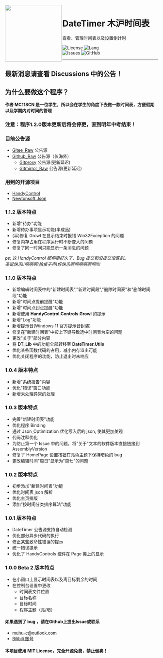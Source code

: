 <img src="https://muhu-c-images.pages.dev/file/be403233da8505daff26c.png" align="left" height=186 />  
  
# DateTimer 木沪时间表  

查看、管理时间表以及设置倒计时  
  
![License](https://img.shields.io/github/license/Muhu-C/DateTimer?style=flat-square)
![Lang](https://img.shields.io/badge/Language-C%23_.NET_Framework_4.8.1-blue?style=flat-square)  
![Issues](https://img.shields.io/github/issues/Muhu-C/DateTimer?style=flat-square)
![GitHub](https://img.shields.io/github/downloads/Muhu-C/DateTimer/total?style=flat-square)  
  
-------  
  
## 最新消息请查看 Discussions 中的公告！
  
## 为什么要做这个程序？  
**作者 MC118CN 是一位学生，所以会在学生的角度下去做一款时间表，方便假期以及学期内对时间的管理**  
  
### 注意：程序1.2.0版本更新后将会停更，直到明年中考结束！
  
### 目前公告源  
  
 - [Gitee_Raw](https://gitee.com/zzhkjf/NoticePage/raw/main/DATETIMER.NOTICE) 公告源  
 - [Github_Raw](https://raw.githubusercontent.com/Muhu-C/NoticePage/main/DATETIMER.NOTICE) 公告源（仅海外）  
   - [Gitproxy](https://mirror.ghproxy.com/https://raw.githubusercontent.com/Muhu-C/NoticePage/main/DATETIMER.NOTICE) 公告源(更新延迟)  
   - [Gitmirror_Raw](https://raw.gitmirror.com/Muhu-C/NoticePage/main/DATETIMER.NOTICE) 公告源(更新延迟)  
  
### 用到的开源项目  
 - [HandyControl](https://github.com/ghost1372/HandyControl)  
 - [Newtonsoft.Json](https://github.com/JamesNK/Newtonsoft.Json)  

### 1.1.2 版本特点

- 新增"待办"功能
- 新增待办事项显示功能(半成品)
- (半)修复 Growl 在显示结束时报错 Win32Exception 的问题
- 修复内存占用在程序运行时不断变大的问题
- 修复了同一时间只能显示一条消息的问题

*ps: 这 HandyControl 都停更好久了，Bug 提交和没提交没区别。*  
*圣诞快乐!!啊啊啊(拍桌子声)好快乐啊啊啊啊啊啊!!!!*

### 1.1.0 版本特点

- 新增编辑时间表中的"新建时间表","新建时间段","删除时间表"和"删除时间段"功能
- 新增"时间点提前提醒"功能
- 新增"时间点到点提醒"功能
- 新增使用 **HandyControl.Controls.Growl** 的提示
- 新增"Log"功能
- 新增提示音(Windows 11 官方提示音封装)
- 修复在"新建时间表"中按上下键导致选中时间表为空的问题
- 更改"关于"部分内容
- 将 **DT_Lib** 中的功能全部转移至 **DateTimer.Utils**
- 优化某些函数代码的占用，减小内存溢出可能
- 优化关闭程序的功能，防止退出时未响应

### 1.0.4 版本特点
 - 新增"系统报告"内容
 - 优化"错误"窗口功能
 - 新增未处理异常的处理

### 1.0.3 版本特点
 - 完善"新建时间表"功能  
 - 优化程序 Binding  
 - 通过 Json_Optimization 优化写入后的 json, 使其更加美观  
 - 代码注释优化  
 - 为防止第一个 Issue 中的问题，将"关于"文本的软件版本直接链接到 AssemblyVersion  
 - 修复了 HomePage 设置按钮在亮色主题下保持暗色的 bug
 - 更改编辑时间"周日"显示为"周七"的问题
  
### 1.0.2 版本特点  
 - 初步添加"新建时间表"功能  
 - 优化时间表 json 解析  
 - 优化主页排版  
 - 添加"按时间分类排序算法"功能
  
### 1.0.1 版本特点  

 - DateTimer 公告源支持自动检测  
 - 优化部分异步代码的执行  
 - 修正某些致命性错误的提示  
 - 统一错误提示  
 - 优化了 HandyControls 控件在 Page 类上的显示  
  
### 1.0.0 Beta 2 版本特点  
  
 - 在小窗口上显示时间表以及离目标剩余的时间  
 - 在控制台设置中更改  
   - 时间表文件位置  
   - 目标名称  
   - 目标时间  
   - 程序主题（亮/暗）  
  
#### 如果遇到了 bug ，请在Github上提出Issue或联系
  
 - muhu-c@outlook.com  
 - [Bilibili 账号](https://space.bilibili.com/1469137723/)

#### 本项目使用 MIT License，完全开源免费，禁止倒卖！
